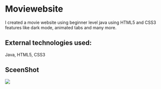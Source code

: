 <h1>Moviewebsite</h1>

I created a movie website using beginner level java using HTML5 and CSS3 features like dark mode, animated tabs and many more.

<h2>External technologies used:</h2>

Java, HTML5, CSS3

<h2> SceenShot</h2>

![][def]


[def]: Film_Sitesi.gif